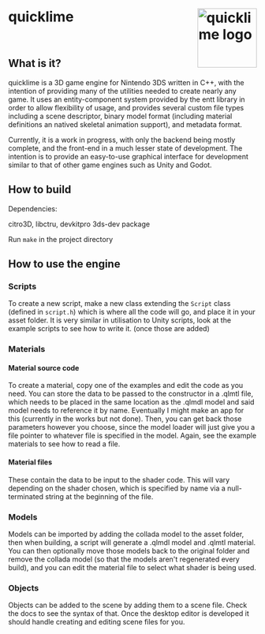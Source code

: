 # quicklime <img src="https://github.com/Squareheron942/quicklime/assets/82814680/7ebc38b2-f0a1-424c-8a5c-a55221204f53" alt="quicklime logo" width="120" height="120" align="right">
<br/>

## What is it?

quicklime is a 3D game engine for Nintendo 3DS written in C++, with the intention of providing many of the utilities needed to create nearly any game. It uses an entity-component system provided by the entt library in order to allow flexibility of usage, and provides several custom file types including a scene descriptor, binary model format (including material definitions an natived skeletal animation support), and metadata format.

Currently, it is a work in progress, with only the backend being mostly complete, and the front-end in a much lesser state of development. The intention is to provide an easy-to-use graphical interface for development similar to that of other game engines such as Unity and Godot.

## How to build

Dependencies:

citro3D, libctru, devkitpro 3ds-dev package

Run `make` in the project directory

## How to use the engine

### Scripts
To create a new script, make a new class extending the `Script` class (defined in `script.h`) which is where all the code will go, and place it in your asset folder.
It is very similar in utilisation to Unity scripts, look at the example scripts to see how to write it. (once those are added)

### Materials

#### Material source code
To create a material, copy one of the examples and edit the code as you need.
You can store the data to be passed to the constructor in a .qlmtl file, which needs to be placed in the same location as the .qlmdl model and said model needs to reference it by name.
Eventually I might make an app for this (currently in the works but not done). Then, you can get back those parameters however you choose, since the model loader will just give you a file pointer to whatever file is specified in the model. 
Again, see the example materials to see how to read a file.

#### Material files
These contain the data to be input to the shader code. This will vary depending on the shader chosen, which is specified by name via a null-terminated string at the beginning of the file.

### Models

Models can be imported by adding the collada model to the asset folder, then when building, a script will generate a .qlmdl model and .qlmtl material. You can then optionally move those models back to the original folder and remove the collada model (so that the models aren't regenerated every build), and you can edit the material file to select what shader is being used. 

### Objects

Objects can be added to the scene by adding them to a scene file. Check the docs to see the syntax of that. Once the desktop editor is developed it should handle creating and editing scene files for you.
